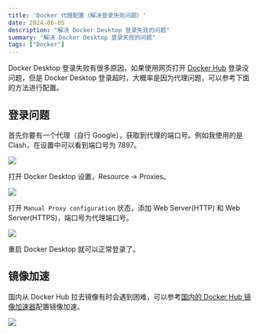 ```yaml
---
title: 'Docker 代理配置（解决登录失败问题）'
date: 2024-06-05
description: "解决 Docker Desktop 登录失败的问题"
summary: "解决 Docker Desktop 登录失败的问题"
tags: ["Docker"]
---
```


Docker Desktop 登录失败有很多原因，如果使用网页打开 [Docker Hub](https://hub.docker.com/) 登录没问题，但是 Docker Desktop 登录超时，大概率是因为代理问题，可以参考下面的方法进行配置。

## 登录问题

首先你要有一个代理（自行 Google），获取到代理的端口号。例如我使用的是 Clash，在设置中可以看到端口号为 7897。

![](https://cyl-blog-image.oss-cn-shenzhen.aliyuncs.com/img/202406051122307.png)

打开 Docker Desktop 设置，Resource -> Proxies。

![](https://cyl-blog-image.oss-cn-shenzhen.aliyuncs.com/img/202406051130481.png)

打开 `Manual Proxy configuration` 状态，添加 Web Server(HTTP) 和 Web Server(HTTPS)，端口号为代理端口号。

![](https://cyl-blog-image.oss-cn-shenzhen.aliyuncs.com/img/202406051132566.png)

重启 Docker Desktop 就可以正常登录了。

## 镜像加速

国内从 Docker Hub 拉去镜像有时会遇到困难，可以参考[国内的 Docker Hub 镜像加速器](https://gist.github.com/y0ngb1n/7e8f16af3242c7815e7ca2f0833d3ea6)配置镜像加速。

![](https://cyl-blog-image.oss-cn-shenzhen.aliyuncs.com/img/202406051148187.png)
